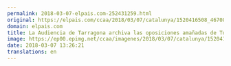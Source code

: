 ```yaml
---
permalink: 2018-03-07-elpais.com-252431259.html
original: https://elpais.com/ccaa/2018/03/07/catalunya/1520416508_467082.html#?ref=rss&format=simple&link=link
domain: elpais.com
title: La Audiencia de Tarragona archiva las oposiciones amañadas de Torredembarra
image: https://ep00.epimg.net/ccaa/imagenes/2018/03/07/catalunya/1520416508_467082_1520424249_rrss_normal.jpg
date: 2018-03-07 13:26:21
translations: en
---
```



